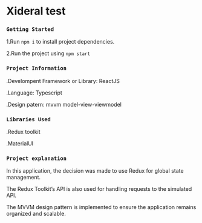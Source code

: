 # Xideral test

### `Getting Started`

1.Run `npm i` to install project dependencies.

2.Run the project using `npm start`

### `Project Information`

.Develompent Framework or Library: ReactJS

.Language: Typescript

.Design patern: mvvm model-view-viewmodel 

### `Libraries Used`

.Redux toolkit

.MaterialUI

### `Project explanation`

In this application, the decision was made to use Redux for global state management. 

The Redux Toolkit’s API is also used for handling requests to the simulated API. 

The MVVM design pattern is implemented to ensure the application remains organized and scalable.
